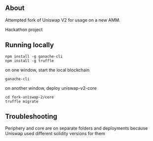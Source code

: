 ## About

Attempted fork of Uniswap V2 for usage on a new AMM.

Hackathon project 

## Running locally

```
npm install -g ganache-cli
npm install -g truffle
```

on one window, start the local blockchain
```
ganache-cli
```

on another window, deploy uniswap-v2-core
```
cd fork-uniswap-2/core
truffle migrate
```

## Troubleshooting

Periphery and core are on separate folders and deployments because Uniswap used different solidity versions for them
